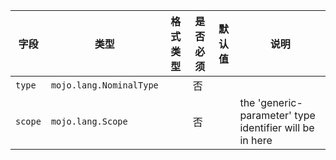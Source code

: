 | 字段 | 类型 | 格式类型 | 是否必须 | 默认值 | 说明 |
|---|---|---|---|---|---|
| `type` | `mojo.lang.NominalType` |  | 否 |  |  |
| `scope` | `mojo.lang.Scope` |  | 否 |  | the 'generic-parameter' type identifier will be in here |
